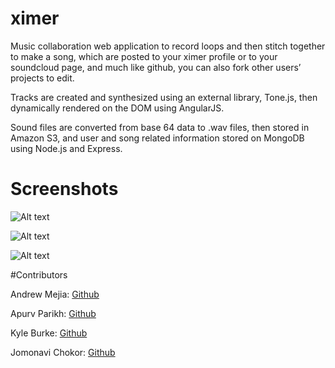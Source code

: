 # ximer

Music collaboration web application to record loops and then stitch together to make a song, which are posted to your ximer profile or to your soundcloud page, and much like github, you can also fork other users’ projects to edit.

Tracks are created and synthesized using an external library, Tone.js, then dynamically rendered on the DOM using AngularJS. 

Sound files are converted from base 64 data to .wav files, then stored in Amazon S3, and user and song related information stored on MongoDB using Node.js and Express. 

# Screenshots

![Alt text](https://github.com/k23Burke/ximer/blob/master/public/images/screenshot1.png)

![Alt text](https://github.com/k23Burke/ximer/blob/master/public/images/screenshot2.png)

![Alt text](https://github.com/k23Burke/ximer/blob/master/public/images/screenshot3.png)

#Contributors

Andrew Mejia: [Github](https://github.com/amejia49)

Apurv Parikh: [Github](https://github.com/aparikh1)

Kyle Burke: [Github](https://github.com/k23Burke)

Jomonavi Chokor: [Github](https://github.com/jomonavi)

